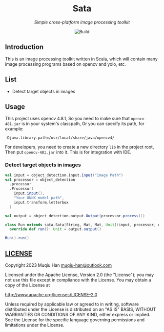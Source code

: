 <div align="center">

# Sata

*Simple cross-platform image processing toolkit*

![Build](https://github.com/muqiuhan/sata/actions/workflows/ci.yaml/badge.svg)

</div>

## Introduction

This is an image processing toolkit written in Scala, which will contain many image processing programs based on opencv and yolo, etc.

## List
- Detect target objects in images

## Usage

This project uses opencv 4.8.1, So you need to make sure that `opencv-481.jar` is in your system's classpath, Or you can specify its path, for example:
```shell
-Djava.library.path=/usr/local/share/java/opencv4/
```

For developers, you need to create a new directory `lib` in the project root, Then put `opencv-481.jar` into it. This is for integration with IDE.

### Detect target objects in images
```scala
val input = object_detection.input.Input("Image Path")
val processor = object_detection
  .processor
  .Processor(
    input.input(),
    "Your ONNX model path",
    input.transform.letterbox
  )

val output = object_detection.output.Output(processor.process())

class Run extends sata.Sata[String, Mat, Mat, Unit](input, processor, output):
  override def run(): Unit = output.output()

Run().run()
```

## [LICENSE](./LICENSE)
Copyright 2023 Muqiu Han <muqiu-han@outlook.com>

Licensed under the Apache License, Version 2.0 (the "License");
you may not use this file except in compliance with the License.
You may obtain a copy of the License at

http://www.apache.org/licenses/LICENSE-2.0

Unless required by applicable law or agreed to in writing, software
distributed under the License is distributed on an "AS IS" BASIS,
WITHOUT WARRANTIES OR CONDITIONS OF ANY KIND, either express or implied.
See the License for the specific language governing permissions and
limitations under the License.